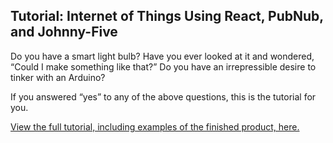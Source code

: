 ## Tutorial: Internet of Things Using React, PubNub, and Johnny-Five

Do you have a smart light bulb? Have you ever looked at it and wondered, “Could I make something like that?” Do you have an irrepressible desire to tinker with an Arduino?

If you answered “yes” to any of the above questions, this is the tutorial for you.

[View the full tutorial, including examples of the finished product, here.](https://medium.com/@mollyfhanes/tutorial-internet-of-things-using-react-pubnub-and-johnny-five-482c7f2c1774)
